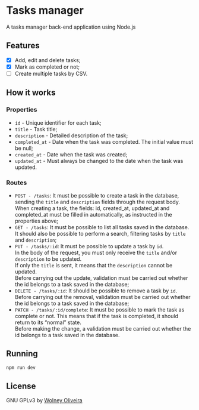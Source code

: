 # Tasks manager

A tasks manager back-end application using Node.js

## Features

- [x] Add, edit and delete tasks;
- [x] Mark as completed or not;
- [ ] Create multiple tasks by CSV.

## How it works

### Properties

- `id` - Unique identifier for each task;
- `title` - Task title;
- `description` - Detailed description of the task;
- `completed_at` - Date when the task was completed. The initial value must be null;
- `created_at` - Date when the task was created;
- `updated_at` - Must always be changed to the date when the task was updated.

### Routes

- `POST - /tasks`: It must be possible to create a task in the database, sending the `title` and `description` fields through the request body. When creating a task, the fields: id, created_at, updated_at and completed_at must be filled in automatically, as instructed in the properties above;
- `GET - /tasks`: It must be possible to list all tasks saved in the database. It should also be possible to perform a search, filtering tasks by `title` and `description`;
- `PUT - /tasks/:id`: It must be possible to update a task by `id`.  
  In the body of the request, you must only receive the `title` and/or `description` to be updated.  
  If only the `title` is sent, it means that the `description` cannot be updated.  
  Before carrying out the update, validation must be carried out whether the id belongs to a task saved in the database;
- `DELETE - /tasks/:id`: It should be possible to remove a task by `id`.  
  Before carrying out the removal, validation must be carried out whether the id belongs to a task saved in the database;
- `PATCH - /tasks/:id/complete`: It must be possible to mark the task as complete or not. This means that if the task is completed, it should return to its “normal” state.  
  Before making the change, a validation must be carried out whether the id belongs to a task saved in the database.

## Running

```bash
npm run dev
```

## License

GNU GPLv3 by [Wolney Oliveira](https://github.com/wolney-fo)
